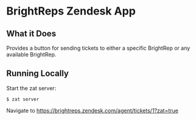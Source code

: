 # BrightReps Zendesk App

## What it Does

Provides a button for sending tickets to either a specific BrightRep or any available BrightRep.


## Running Locally

Start the zat server:

    $ zat server

Navigate to https://brightreps.zendesk.com/agent/tickets/1?zat=true